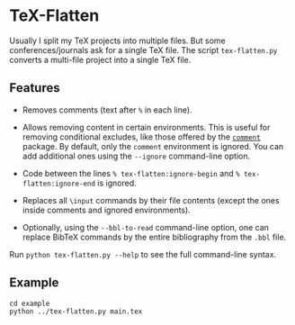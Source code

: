 # TeX-Flatten

Usually I split my TeX projects into multiple files.
But some conferences/journals ask for a single TeX file.
The script `tex-flatten.py` converts a multi-file project into a single TeX file.

## Features

* Removes comments (text after `%` in each line).

* Allows removing content in certain environments.
This is useful for removing conditional excludes,
like those offered by the [`comment`](https://ctan.org/pkg/comment) package.
By default, only the `comment` environment is ignored.
You can add additional ones using the `--ignore` command-line option.

* Code between the lines `% tex-flatten:ignore-begin`
and `% tex-flatten:ignore-end` is ignored.

* Replaces all `\input` commands by their file contents
(except the ones inside comments and ignored environments).

* Optionally, using the `--bbl-to-read` command-line option,
one can replace BibTeX commands by the entire bibliography from the `.bbl` file.

Run `python tex-flatten.py --help` to see the full command-line syntax.

## Example

    cd example
    python ../tex-flatten.py main.tex
